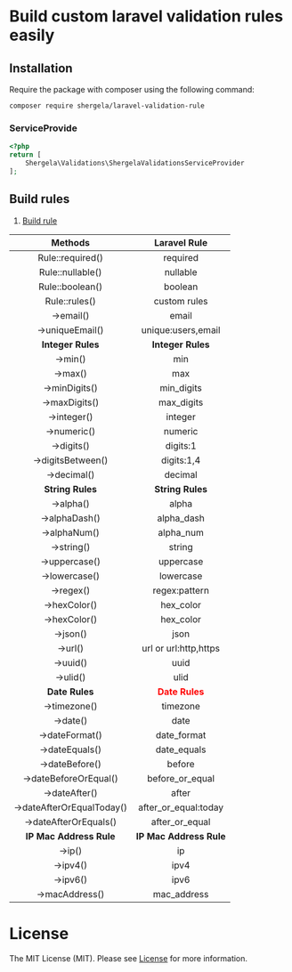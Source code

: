 # Build custom laravel validation rules easily

## Installation
Require the package with composer using the following command:

```
composer require shergela/laravel-validation-rule
```

### ServiceProvide
```php
<?php
return [
    Shergela\Validations\ShergelaValidationsServiceProvider
];
```

## Build rules

<div>
  	<ol>
        <li><a href="#create-rule">Build rule</a></li>
  	</ol>
</div>

<div id="create-rule">

|        **Methods**        |            **Laravel Rule**             |
|:-------------------------:|:---------------------------------------:|
|     Rule::required()      |                required                 |
|     Rule::nullable()      |                nullable                 |
|      Rule::boolean()      |                 boolean                 |
|       Rule::rules()       |              custom rules               |
|         ->email()         |                  email                  |
|      ->uniqueEmail()      |           unique:users,email            |
|     **Integer Rules**     |            **Integer Rules**            |
|          ->min()          |                   min                   |
|          ->max()          |                   max                   |
|       ->minDigits()       |               min_digits                |
|       ->maxDigits()       |               max_digits                |
|        ->integer()        |                 integer                 |
|        ->numeric()        |                 numeric                 |
|        ->digits()         |                digits:1                 |
|     ->digitsBetween()     |               digits:1,4                |
|        ->decimal()        |                 decimal                 |
|     **String Rules**      |            **String Rules**             |
|         ->alpha()         |                  alpha                  |
|       ->alphaDash()       |               alpha_dash                |
|       ->alphaNum()        |                alpha_num                |
|        ->string()         |                 string                  |
|       ->uppercase()       |                uppercase                |
|       ->lowercase()       |                lowercase                |
|         ->regex()         |              regex:pattern              |
|       ->hexColor()        |                hex_color                |
|       ->hexColor()        |                hex_color                |
|         ->json()          |                  json                   |
|          ->url()          |          url or url:http,https          |
|         ->uuid()          |                  uuid                   |
|         ->ulid()          |                  ulid                   |
|      **Date Rules**       | **<span style="color: red">Date Rules** |
|       ->timezone()        |                timezone                 |
|         ->date()          |                  date                   |
|      ->dateFormat()       |               date_format               |
|      ->dateEquals()       |               date_equals               |
|      ->dateBefore()       |                 before                  |
|   ->dateBeforeOrEqual()   |             before_or_equal             |
|       ->dateAfter()       |                  after                  |
| ->dateAfterOrEqualToday() |          after_or_equal:today           |
|   ->dateAfterOrEquals()   |             after_or_equal              |
|  **IP Mac Address Rule**  |         **IP Mac Address Rule**         |
|          ->ip()           |                   ip                    |
|         ->ipv4()          |                  ipv4                   |
|         ->ipv6()          |                  ipv6                   |
|      ->macAddress()       |               mac_address               |

</div>


# License

The MIT License (MIT). Please see [License](LICENSE) for more information.
